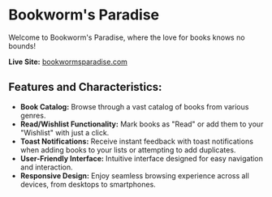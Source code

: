 # Bookworm's Paradise

Welcome to Bookworm's Paradise, where the love for books knows no bounds!

**Live Site:** [bookwormsparadise.com](https://660446ff80297e1907b07587--aquamarine-cucurucho-2055b7.netlify.app/)

## Features and Characteristics:

- **Book Catalog:** Browse through a vast catalog of books from various genres.
- **Read/Wishlist Functionality:** Mark books as "Read" or add them to your "Wishlist" with just a click.
- **Toast Notifications:** Receive instant feedback with toast notifications when adding books to your lists or attempting to add duplicates.
- **User-Friendly Interface:** Intuitive interface designed for easy navigation and interaction.
- **Responsive Design:** Enjoy seamless browsing experience across all devices, from desktops to smartphones.
